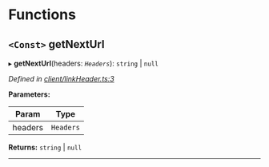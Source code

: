 

# Functions

<a id="getnexturl"></a>

## `<Const>` getNextUrl

▸ **getNextUrl**(headers: *`Headers`*):  `string` &#124; `null`

*Defined in [client/linkHeader.ts:3](https://github.com/lagunehq/core/blob/31cfc86/src/client/linkHeader.ts#L3)*

**Parameters:**

| Param | Type |
| ------ | ------ |
| headers | `Headers` |

**Returns:**  `string` &#124; `null`

___

